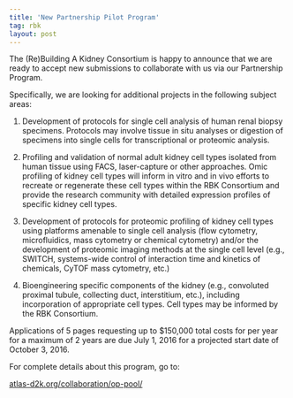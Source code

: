 ```yaml
---
title: 'New Partnership Pilot Program'
tag: rbk
layout: post
---
```


The (Re)Building A Kidney Consortium is happy to announce that we are ready to accept new submissions to collaborate with us via our Partnership Program.

Specifically, we are looking for additional projects in the following subject areas:

1. Development of protocols for single cell analysis of human renal biopsy specimens. Protocols may involve tissue in situ analyses or digestion of specimens into single cells for transcriptional or proteomic analysis.

2. Profiling and validation of normal adult kidney cell types isolated from human tissue using FACS, laser-capture or other approaches. Omic profiling of kidney cell types will inform in vitro and in vivo efforts to recreate or regenerate these cell types within the RBK Consortium and provide the research community with detailed expression profiles of specific kidney cell types.

3. Development of protocols for proteomic profiling of kidney cell types using platforms amenable to single cell analysis (flow cytometry, microfluidics, mass cytometry or chemical cytometry) and/or the development of proteomic imaging methods at the single cell level (e.g., SWITCH, systems-wide control of interaction time and kinetics of chemicals, CyTOF mass cytometry, etc.)

4. Bioengineering specific components of the kidney (e.g., convoluted proximal tubule, collecting duct, interstitium, etc.), including incorporation of appropriate cell types. Cell types may be informed by the RBK Consortium.

Applications of 5 pages requesting up to $150,000 total costs for per year for a maximum of 2 years are due July 1, 2016 for a projected start date of October 3, 2016.

For complete details about this program, go to:

<a href="https://www.atlas-d2k.org/collaboration/op-pool/">atlas-d2k.org/collaboration/op-pool/</a>
